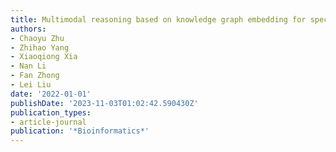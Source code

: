 ```yaml
---
title: Multimodal reasoning based on knowledge graph embedding for specific diseases
authors:
- Chaoyu Zhu
- Zhihao Yang
- Xiaoqiong Xia
- Nan Li
- Fan Zhong
- Lei Liu
date: '2022-01-01'
publishDate: '2023-11-03T01:02:42.590430Z'
publication_types:
- article-journal
publication: '*Bioinformatics*'
---
```

